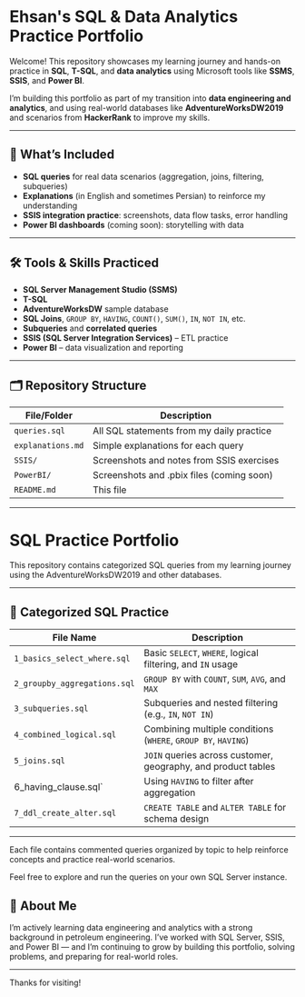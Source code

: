 # Ehsan's SQL & Data Analytics Practice Portfolio

Welcome! This repository showcases my learning journey and hands-on practice in **SQL**, **T-SQL**, and **data analytics** using Microsoft tools like **SSMS**, **SSIS**, and **Power BI**.

I’m building this portfolio as part of my transition into **data engineering and analytics**, and using real-world databases like **AdventureWorksDW2019** and scenarios from **HackerRank** to improve my skills.

---

## 📘 What’s Included

- **SQL queries** for real data scenarios (aggregation, joins, filtering, subqueries)
- **Explanations** (in English and sometimes Persian) to reinforce my understanding
- **SSIS integration practice**: screenshots, data flow tasks, error handling
- **Power BI dashboards** (coming soon): storytelling with data

---

## 🛠 Tools & Skills Practiced

- **SQL Server Management Studio (SSMS)**
- **T-SQL**
- **AdventureWorksDW** sample database
- **SQL Joins**, `GROUP BY`, `HAVING`, `COUNT()`, `SUM()`, `IN`, `NOT IN`, etc.
- **Subqueries** and **correlated queries**
- **SSIS (SQL Server Integration Services)** – ETL practice
- **Power BI** – data visualization and reporting

---

## 🗂 Repository Structure

| File/Folder         | Description                                 |
|---------------------|---------------------------------------------|
| `queries.sql`        | All SQL statements from my daily practice   |
| `explanations.md`    | Simple explanations for each query          |
| `SSIS/`              | Screenshots and notes from SSIS exercises   |
| `PowerBI/`           | Screenshots and .pbix files (coming soon)   |
| `README.md`          | This file                                   |

---

# SQL Practice Portfolio

This repository contains categorized SQL queries from my learning journey using the AdventureWorksDW2019 and other databases.

---

## 📁 Categorized SQL Practice

| File Name                         | Description                                                   |
|-----------------------------------|---------------------------------------------------------------|
| `1_basics_select_where.sql`       | Basic `SELECT`, `WHERE`, logical filtering, and `IN` usage    |
| `2_groupby_aggregations.sql`      | `GROUP BY` with `COUNT`, `SUM`, `AVG`, and `MAX`              |
| `3_subqueries.sql`                | Subqueries and nested filtering (e.g., `IN`, `NOT IN`)        |
| `4_combined_logical.sql`          | Combining multiple conditions (`WHERE`, `GROUP BY`, `HAVING`) |
| `5_joins.sql`                     | `JOIN` queries across customer, geography, and product tables |
|  6_having_clause.sql`             | Using `HAVING` to filter after aggregation                    |
| `7_ddl_create_alter.sql`          | `CREATE TABLE` and `ALTER TABLE` for schema design            |

---

Each file contains commented queries organized by topic to help reinforce concepts and practice real-world scenarios.

Feel free to explore and run the queries on your own SQL Server instance.

## 🌱 About Me

I’m actively learning data engineering and analytics with a strong background in petroleum engineering. I’ve worked with SQL Server, SSIS, and Power BI — and I’m continuing to grow by building this portfolio, solving problems, and preparing for real-world roles.

---

Thanks for visiting!
